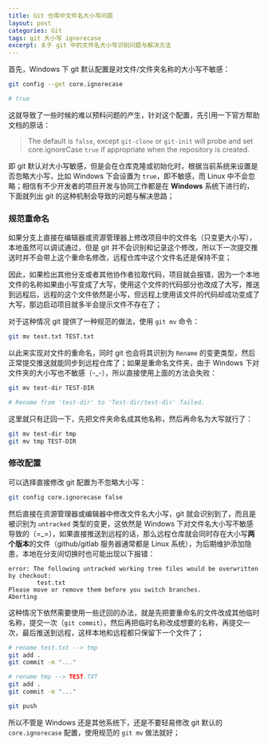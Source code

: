 ```yaml
---
title: Git 仓库中文件名大小写问题
layout: post
categories: Git
tags: git 大小写 ignorecase
excerpt: 关于 git 中的文件名大小写识别问题与解决方法
---
```

首先，Windows 下 git 默认配置是对文件/文件夹名称的大小写不敏感：
```sh
git config --get core.ignorecase

# true
```

这就导致了一些时候的难以预料问题的产生，针对这个配置，先引用一下官方帮助文档的原话：
> The default is `false`, except `git-clone` or `git-init` will probe and set core.ignoreCase `true` if appropriate when the repository is created.

即 git 默认对大小写敏感，但是会在仓库克隆或初始化时，根据当前系统来设置是否忽略大小写，比如 Windows 下会设置为 `true`，即不敏感，而 Linux 中不会忽略；相信有不少开发者的项目开发与协同工作都是在 **Windows** 系统下进行的，下面就列出 git 的这种机制会导致的问题与解决思路；


### 规范重命名

如果分支上直接在编辑器或资源管理器上修改项目中的文件名（只变更大小写），本地虽然可以调试通过，但是 git 并不会识别和记录这个修改，所以下一次提交推送时并不会带上这个重命名修改，远程仓库中这个文件名还是保持不变；

因此，如果检出其他分支或者其他协作者拉取代码，项目就会报错，因为一个本地文件的名称如果由小写变成了大写，使用这个文件的代码部分也改成了大写，推送到远程后，远程的这个文件依然是小写，但远程上使用该文件的代码却成功变成了大写，那边启动项目就多半会提示文件不存在了；

对于这种情况 git 提供了一种规范的做法，使用 `git mv` 命令：
```sh
git mv test.txt TEST.txt
```

以此来实现对文件的重命名，同时 git 也会将其识别为 `Rename` 的变更类型，然后正常提交推送就能同步到远程仓库了；如果是重命名文件夹，由于 Windows 下对文件夹的大小写也不敏感（-_-），所以直接使用上面的方法会失败：
```sh
git mv test-dir TEST-DIR

# Rename from 'test-dir' to 'Test-dir/test-dir' failed.
```

这里就只有迂回一下，先把文件夹命名成其他名称，然后再命名为大写就行了：
```sh
git mv test-dir tmp
git mv tmp TEST-DIR
```


### 修改配置

可以选择直接修改 git 配置为不忽略大小写：
```sh
git config core.ignorecase false
```

然后直接在资源管理器或编辑器中修改文件名大小写，git 就会识别到了，而且是被识别为 `untracked` 类型的变更，这依然是 Windows 下对文件名大小写不敏感导致的（=_=），如果直接推送到远程的话，那么远程仓库就会同时存在大小写**两个版本**的文件（github/gitlab 服务器通常都是 Linux 系统），为后期维护添加隐患，本地在分支间切换时也可能出现以下报错：
```
error: The following untracked working tree files would be overwritten by checkout:
        test.txt
Please move or remove them before you switch branches.
Aborting
```

这种情况下依然需要使用一些迂回的办法，就是先把要重命名的文件改成其他临时名称，提交一次（`git commit`），然后再把临时名称改成想要的名称，再提交一次，最后推送到远程，这样本地和远程都只保留下一个文件了；
```sh
# rename test.txt --> tmp
git add .
git commit -m "..."

# rename tmp --> TEST.TXT
git add .
git commit -m "..."

git push
```

所以不管是 Windows 还是其他系统下，还是不要轻易修改 git 默认的 `core.ignorecase` 配置，使用规范的 `git mv` 做法就好；
